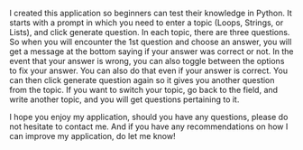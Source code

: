 I created this application so beginners can test their knowledge in Python. It starts with a prompt in which you need to enter a topic (Loops, Strings, or Lists), and click generate question. In each topic, there are three questions.
So when you will encounter the 1st question and choose an answer, you will get a message at the bottom saying if your answer was correct or not. In the event that your answer is wrong, you can also toggle between the options to fix your answer. You can also do that even if your answer is correct.
You can then click generate question again so it gives you another question from the topic. If you want to switch your topic, go back to the field, and write another topic, and you will get questions pertaining to it.

I hope you enjoy my application, should you have any questions, please do not hesitate to contact me. And if you have any recommendations on how I can improve my application, do let me know!
